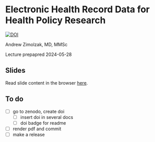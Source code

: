 # Electronic Health Record Data for Health Policy Research

[![DOI](https://zenodo.org/badge/DOI/10.5281/zenodo.10262627.svg)](https://doi.org/10.5281/zenodo.10262627)

Andrew Zimolzak, MD, MMSc

Lecture prepapred 2024-05-28

## Slides

Read slide content in the browser
[here](https://github.com/zimolzak/healthcare-data-quality/blob/main/zimolzak-data-quality-2024-05.md).


## To do

- [ ] go to zenodo, create doi
    - [ ] insert doi in several docs
    - [ ] doi badge for readme
- [ ] render pdf and commit
- [ ] make a release
